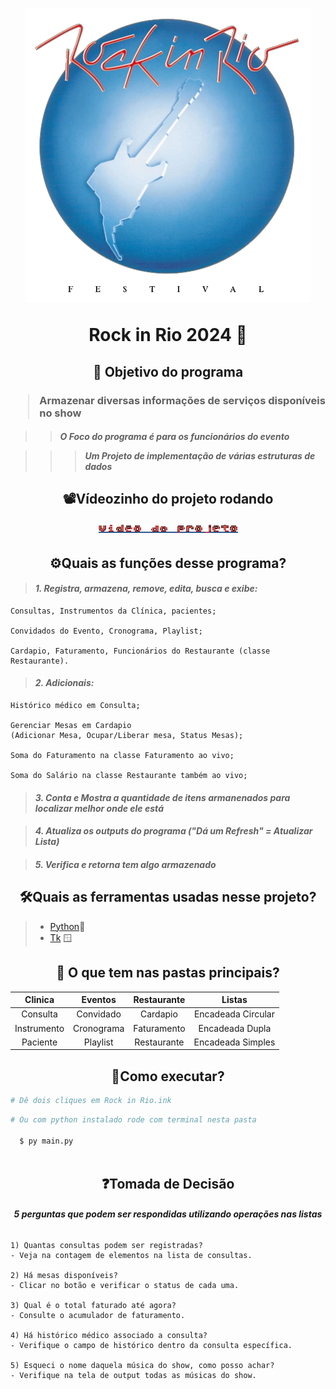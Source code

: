 <h1 align="center">
<img src="./assets/RockInRio_1985.webp"/>
<p>Rock in Rio 2024 🎸</p>
</h1>

<h2 align="center"><p>📌 Objetivo do programa</p</h2>
<h3>

> Armazenar diversas informações de serviços disponíveis no show

</h3>

<h4>

>> *O Foco do programa é para os funcionários do evento*

>>>  ***Um Projeto de implementação de várias estruturas de dados*** 

<center>

## 📽️Vídeozinho do projeto rodando

</center>

<h6 align="center">

[![Texto Alternativo](./assets/video_do_projeto.png)](#️vídeozinho-do-projeto-rodando)

</h6>

</h4>

<h2 align="center">⚙️Quais as funções desse programa?</h2>

> #### ***1. Registra, armazena, remove, edita, busca e exibe:***
````
Consultas, Instrumentos da Clínica, pacientes;

Convidados do Evento, Cronograma, Playlist;

Cardapio, Faturamento, Funcionários do Restaurante (classe Restaurante).
````
> #### ***2. Adicionais:***
````
Histórico médico em Consulta; 

Gerenciar Mesas em Cardapio 
(Adicionar Mesa, Ocupar/Liberar mesa, Status Mesas);

Soma do Faturamento na classe Faturamento ao vivo;

Soma do Salário na classe Restaurante também ao vivo;
````
> #### ***3.  Conta e Mostra a quantidade de itens armanenados para localizar melhor onde ele está***

> #### ***4. Atualiza os outputs do programa ("Dá um Refresh" = Atualizar Lista)***

> #### ***5. Verifica e retorna tem algo armazenado***


<h2 align="center">🛠️Quais as ferramentas usadas nesse projeto?</h2>

> - [Python](https://docs.python.org/3/ "Documentação do Python")🐍
> - [Tk](https://docs.python.org/pt-br/3/library/tkinter.html "Documentação do Tkinter") 🪟

<h2 align="center">📂 O que tem nas pastas principais?</h2>

<div align="center">

|Clinica |Eventos|Restaurante|Listas|
| :---: | :---: | :---: | :---: | 
|Consulta| Convidado | Cardapio | Encadeada Circular
|Instrumento| Cronograma | Faturamento | Encadeada Dupla
|Paciente| Playlist | Restaurante | Encadeada Simples

</div>

<h2 align="center">🧐Como executar?</h2>


````python
# Dê dois cliques em Rock in Rio.ink
````
````python
# Ou com python instalado rode com terminal nesta pasta
  
  $ py main.py 
  
````

<h2 align="center">❓Tomada de Decisão</h2>

<h6 align="center">

***5 perguntas que podem ser respondidas utilizando operações nas listas***

</h6>

````
1) Quantas consultas podem ser registradas? 
- Veja na contagem de elementos na lista de consultas.

2) Há mesas disponíveis? 
- Clicar no botão e verificar o status de cada uma.

3) Qual é o total faturado até agora? 
- Consulte o acumulador de faturamento.

4) Há histórico médico associado a consulta?
- Verifique o campo de histórico dentro da consulta específica.

5) Esqueci o nome daquela música do show, como posso achar? 
- Verifique na tela de output todas as músicas do show.
````